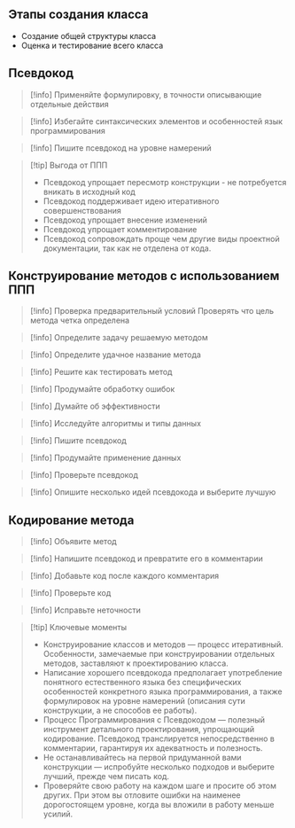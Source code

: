 ## Этапы создания класса

* Создание общей структуры класса
* Оценка и тестирование всего класса

## Псевдокод

>[!info] Применяйте формулировку, в точности описывающие отдельные действия

>[!info] Избегайте синтаксических элементов и особенностей язык программирования

>[!info] Пишите псевдокод на уровне намерений

>[!tip] Выгода от ППП
>* Псевдокод упрощает пересмотр конструкции - не потребуется вникать в исходный код
>* Псевдокод поддерживает идею итеративного совершенствования
>* Псевдокод упрощает внесение изменений
>* Псевдокод упрощает комментирование
>* Псевдокод сопровождать проще чем другие виды проектной документации, так как не отделена от кода.

## Конструирование методов с использованием ППП

>[!info] Проверка предварительный условий
>Проверять что цель метода четка определена

>[!info] Определите задачу решаемую методом

>[!info] Определите удачное название метода

>[!info] Решите как тестировать метод

>[!info] Продумайте обработку ошибок

>[!info] Думайте об эффективности

>[!info] Исследуйте алгоритмы и типы данных

>[!info] Пишите псевдокод

>[!info] Продумайте применение данных

>[!info] Проверьте псевдокод

>[!info] Опишите несколько идей псевдокода и выберите лучшую

## Кодирование метода

>[!info] Объявите метод

>[!info] Напишите псевдокод и превратите его в комментарии

>[!info] Добавьте код после каждого комментария

>[!info] Проверьте код

>[!info] Исправьте неточности

>[!tip] Ключевые моменты
>* Конструирование классов и методов — процесс итеративный. Особенности, замечаемые при конструировании отдельных методов, заставляют  к проектированию класса.
>* Написание хорошего псевдокода предполагает употребление понятного естественного языка без специфических особенностей конкретного языка программирования, а также формулировок на уровне намерений (описания сути конструкции, а не способов ее работы).
>* Процесс Программирования с Псевдокодом — полезный инструмент детального проектирования, упрощающий кодирование.
Псевдокод транслируется непосредственно в комментарии, гарантируя их адекватность и полезность.
>* Не останавливайтесь на первой придуманной вами конструкции — испробуйте несколько подходов и выберите лучший, прежде чем писать код.
>* Проверяйте свою работу на каждом шаге и просите об этом других. При этом вы отловите ошибки на наименее дорогостоящем уровне, когда вы вложили в работу меньше усилий.
